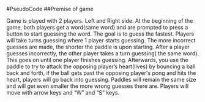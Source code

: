 #PseudoCode
##Premise of game

Game is played with 2 players. Left and Right side. At the beginning of the game, both players get a word(same  word) and are prompted to press a button to start guessing the word. The goal is to guess the fastest. Players will take turns guessing where 1 player starts guessing. The more incorrect guesses are made, the shorter the paddle is upon starting.  After a player guesses incorrectly, the other player takes a turn guessing( the same word). This goes on until one player finishes guessing. Afterwards, you use the paddle to try to attack the opposing player’s heart(lives) by bouncing a ball back and forth, if the ball gets past the opposing player's pong and hits the heart, players will go back into guessing. Paddles will remain the same size and will get even smaller the more wrong guesses there are. Players will move with arrow keys and “W” and “S” keys.
